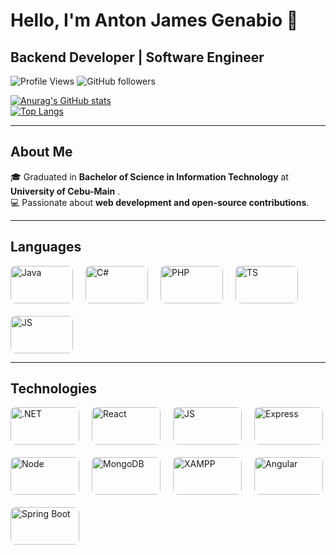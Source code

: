 # Hello, I'm Anton James Genabio 👋

##  Backend Developer | Software Engineer

![Profile Views](https://komarev.com/ghpvc/?username=Javabutdif&style=flat-square)
![GitHub followers](https://img.shields.io/github/followers/Javabutdif?label=Followers&style=social)

[![Anurag's GitHub stats](https://github-readme-stats.vercel.app/api?username=Javabutdif&show_icons=true&theme=radical)](https://github.com/anuraghazra/github-readme-stats)  
[![Top Langs](https://github-readme-stats.vercel.app/api/top-langs/?username=Javabutdif&layout=compact&theme=radical)](https://github.com/anuraghazra/github-readme-stats)

---

## About Me  

🎓 Graduated in **Bachelor of Science in Information Technology** at **University of Cebu-Main** .  
💻 Passionate about **web development and open-source contributions**.  

---
## Languages

<div style="display: flex; gap: 20px; align-items: center; flex-wrap: wrap;">
  <img src="https://github.com/Javabutdif/Javabutdif/assets/116171287/f4eae50b-1003-4f3a-b01c-b8b152ae8447" alt="Java" style="width: 100px; height: 60px; object-fit: cover; border-radius: 8px;" />
  <img src="https://github.com/Javabutdif/Javabutdif/assets/116171287/5ed2e8f2-90d1-4608-8a67-7a673bb6e879" alt="C#" style="width: 100px; height: 60px; object-fit: cover; border-radius: 8px;" />
  <img src="https://github.com/Javabutdif/Javabutdif/assets/116171287/0c526a34-86c8-4cab-b8a1-74000527d302" alt="PHP" style="width: 100px; height: 60px; object-fit: cover; border-radius: 8px;" />
  <img src="https://github.com/user-attachments/assets/9465c7f8-5f9e-4e5a-bc3a-72d7c37a45d3" alt="TS" style="width: 100px; height: 60px; object-fit: cover; border-radius: 8px;" />
  <img src="https://github.com/user-attachments/assets/d7b73285-7e40-4805-82ba-c1435b18351e" alt="JS" style="width: 100px; height: 60px; object-fit: cover; border-radius: 8px;" />
</div>

---

## Technologies

<div style="display: flex; gap: 20px; align-items: center; flex-wrap: wrap;">
  <img src="https://github.com/user-attachments/assets/e0085f32-6914-47cd-8ef4-d7743846a45e" alt=".NET" style="width: 110px; height: 60px; object-fit: cover; border-radius: 8px;" />
  <img src="https://github.com/user-attachments/assets/42e151eb-6df5-41e7-b7ab-17fd07c328dd" alt="React" style="width: 110px; height: 60px; object-fit: cover; border-radius: 8px;" />
  <img src="https://github.com/user-attachments/assets/0d43f2f5-f0e6-4508-84aa-50f5f3bf9d94" alt="JS" style="width: 110px; height: 60px; object-fit: cover; border-radius: 8px;" />
  <img src="https://github.com/user-attachments/assets/4867fed4-dc1d-432c-9f2d-e4ab8ca57fc4" alt="Express" style="width: 110px; height: 60px; object-fit: cover; border-radius: 8px;" />
  <img src="https://github.com/user-attachments/assets/c8161f44-af35-4c36-a127-68b1205379d1" alt="Node" style="width: 110px; height: 60px; object-fit: cover; border-radius: 8px;" />
  <img src="https://github.com/user-attachments/assets/edecd045-2eb2-4b94-b92c-91b17b29d29b" alt="MongoDB" style="width: 110px; height: 60px; object-fit: cover; border-radius: 8px;" />
  <img src="https://github.com/user-attachments/assets/09d1be97-c967-4669-a0b5-f508e3725189" alt="XAMPP" style="width: 110px; height: 60px; object-fit: cover; border-radius: 8px;" />
  <img src="https://github.com/user-attachments/assets/0ba3547f-1613-4866-8761-e188fd143ce6" alt="Angular" style="width: 110px; height: 60px; object-fit: cover; border-radius: 8px;" />
  <img src="https://github.com/user-attachments/assets/116171287/53d9d518-173c-4e69-95ec-6044b4476d7e" alt="Spring Boot" style="width: 110px; height: 60px; object-fit: cover; border-radius: 8px;" />
</div>


